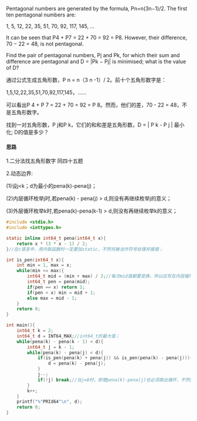 Pentagonal numbers are generated by the formula, Pn=n(3n−1)/2. The first ten pentagonal numbers are:

1, 5, 12, 22, 35, 51, 70, 92, 117, 145, ...

It can be seen that P4 + P7 = 22 + 70 = 92 = P8. However, their difference, 70 − 22 = 48, is not pentagonal.

Find the pair of pentagonal numbers, Pj and Pk, for which their sum and difference are pentagonal and D = |Pk − Pj| is minimised; what is the value of D?

通过公式生成五角形数，P n = n（3 n -1）/ 2。前十个五角形数字是：

1,5,12,22,35,51,70,92,117,145，......

可以看出P 4 + P 7 = 22 + 70 = 92 = P 8。然而，他们的差，70 - 22 = 48，不是五角形数字。

找到一对五角形数，P j和P k，它们的和和差是五角形数，D = | P k - P j | 最小化; D的值是多少？

#### 思路

1.二分法找五角形数字 同四十五题

2.动态边界:

(1)设j<k；d为最小的pena(k)-pena(j)；

(2)内层循环枚举j时,若pena(k) - pena(j) > d,则没有再继续枚举j的意义；

(3)外层循环枚举k时,若pena(k)-pena(k-1) > d,则没有再继续枚举k的意义； 

```c
#include <stdio.h>
#include <inttypes.h>

static inline int64_t pena(int64_t x){
	return x * (3 * x - 1) / 2;
}//在c语言中，用内联函数时一定要加static，不然将被当作符号处理并报错；

int is_pen(int64_t x){
	int min = 1, max = x;
	while(min <= max){
		int64_t mid = (min + max) / 2;//每次mid值都要变换，所以应写在内层循环里面；
		int64_t pen = pena(mid);
		if(pen == x) return 1;
		if(pen < x) min = mid + 1;
		else max = mid - 1;
	}
	return 0;
}

int main(){
	int64_t k = 2;
	int64_t d = INT64_MAX;//int64_t的最大值；
	while(pena(k) - pena(k - 1) < d){
		int64_t j = k - 1;
		while(pena(k) - pena(j) < d){
			if(is_pen(pena(k) + pena(j)) && is_pen(pena(k) - pena(j))){
				d = pena(k) - pena(j);
			}
			j--;
			if(!j) break;//当j=0时，即便pena(k)-pena(j)也必须跳出循环，不然就是死循环；
		}
		k++;
	}
	printf("%"PRId64"\n", d);
	return 0;
}
```

